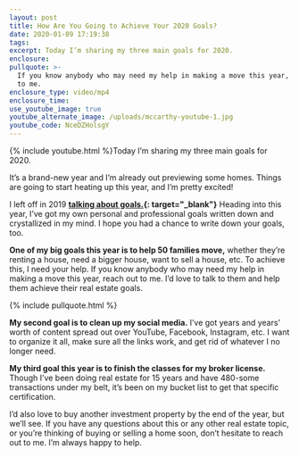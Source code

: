 ```yaml
---
layout: post
title: How Are You Going to Achieve Your 2020 Goals?
date: 2020-01-09 17:19:38
tags:
excerpt: Today I’m sharing my three main goals for 2020.
enclosure:
pullquote: >-
  If you know anybody who may need my help in making a move this year, reach out
  to me.
enclosure_type: video/mp4
enclosure_time:
use_youtube_image: true
youtube_alternate_image: /uploads/mccarthy-youtube-1.jpg
youtube_code: NceDZHolsgY
---
```


{% include youtube.html %}Today I’m sharing my three main goals for 2020.&nbsp;

It’s a brand-new year and I’m already out previewing some homes. Things are going to start heating up this year, and I’m pretty excited\!&nbsp;

I left off in 2019 **[talking about goals.](https://austinvideoblog.com/now-is-the-time-to-think-about-your-goals-for-2020.html){: target="_blank"}** Heading into this year, I’ve got my own personal and professional goals written down and crystallized in my mind. I hope you had a chance to write down your goals, too.&nbsp;

**One of my big goals this year is to help 50 families move,** whether they’re renting a house, need a bigger house, want to sell a house, etc. To achieve this, I need your help. If you know anybody who may need my help in making a move this year, reach out to me. I’d love to talk to them and help them achieve their real estate goals.&nbsp;

{% include pullquote.html %}

**My second goal is to clean up my social media.** I’ve got years and years’ worth of content spread out over YouTube, Facebook, Instagram, etc. I want to organize it all, make sure all the links work, and get rid of whatever I no longer need.&nbsp;

**My third goal this year is to finish the classes for my broker license.** Though I’ve been doing real estate for 15 years and have 480-some transactions under my belt, it’s been on my bucket list to get that specific certification.&nbsp;

I’d also love to buy another investment property by the end of the year, but we’ll see. If you have any questions about this or any other real estate topic, or you’re thinking of buying or selling a home soon, don’t hesitate to reach out to me. I’m always happy to help.